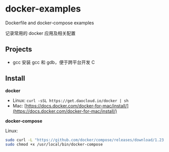 # docker-examples

Dockerfile and docker-compose examples

记录常用的 docker 应用及相关配置

## Projects

- gcc 安装 gcc 和 gdb，便于跨平台开发 C

## Install 

**docker**

- Linux: `curl -sSL https://get.daocloud.io/docker | sh`
- Mac: [https://docs.docker.com/docker-for-mac/install/](https://docs.docker.com/docker-for-mac/install/)

**docker-compose**

Linux:

```bash
sudo curl -L "https://github.com/docker/compose/releases/download/1.23.1/docker-compose-$(uname -s)-$(uname -m)" -o /usr/local/bin/docker-compose
sudo chmod +x /usr/local/bin/docker-compose
```
